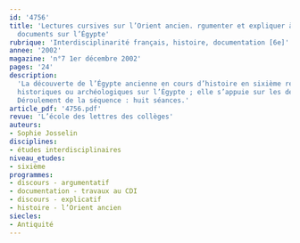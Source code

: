 ```yaml
---
id: '4756'
title: 'Lectures cursives sur l’Orient ancien. rgumenter et expliquer à partir de
  documents sur l’Égypte'
rubrique: 'Interdisciplinarité français, histoire, documentation [6e]'
annee: '2002'
magazine: 'n°7 1er décembre 2002'
pages: '24'
description: 
  'La découverte de l’Égypte ancienne en cours d’histoire en sixième représente pour les élèves un moment privilégié. Le mot « Égypte » agit comme un sésame. Cette partie du programme permet une collaboration pédagogique assez facile à mettre en œuvre : le professeur d’histoire aborde l’Antiquité égyptienne, le professeur d’arts plastiques les hiéroglyphes, le professeur de français offre pour la lecture cursive un grand choix de lectures parmi de nombreux romans et bandes dessinées et fait rechercher au CDI des ouvrages historiques variés pour familiariser les élèves avec la recherche documentaire. Cette séquence ne consiste pas à faire acquérir des connaissances
  historiques ou archéologiques sur l’Égypte ; elle s’appuie sur les découvertes fascinantes révélées par le cours d’histoire pour initier l’élève de sixième au discours argumentatif et au discours explicatif.
  Déroulement de la séquence : huit séances.'
article_pdf: '4756.pdf'
revue: 'L’école des lettres des collèges'
auteurs:
- Sophie Josselin
disciplines:
- études interdisciplinaires
niveau_etudes:
- sixième
programmes:
- discours - argumentatif
- documentation - travaux au CDI
- discours - explicatif
- histoire - l’Orient ancien
siecles:
- Antiquité
---
```

